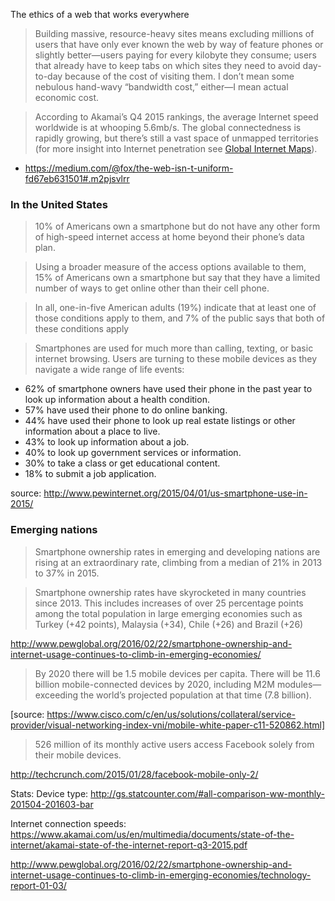 The ethics of a web that works everywhere

> Building massive, resource-heavy sites means excluding millions of users that have only ever known the web by way of feature phones or slightly better—users paying for every kilobyte they consume; users that already have to keep tabs on which sites they need to avoid day-to-day because of the cost of visiting them. I don’t mean some nebulous hand-wavy “bandwidth cost,” either—I mean actual economic cost.


> According to Akamai’s Q4 2015 rankings, the average Internet speed worldwide is at whooping 5.6mb/s. The global connectedness is rapidly growing, but there’s still a vast space of unmapped territories (for more insight into Internet penetration see [Global Internet Maps](http://www.internetsociety.org/map/global-internet-report/)).

-  https://medium.com/@fox/the-web-isn-t-uniform-fd67eb631501#.m2pjsvlrr

### In the United States

> 10% of Americans own a smartphone but do not have any other form of high-speed internet access at home beyond their phone’s data plan.

> Using a broader measure of the access options available to them, 15% of Americans own a smartphone but say that they have a limited number of ways to get online other than their cell phone.

> In all, one-in-five American adults (19%) indicate that at least one of those conditions apply to them, and 7% of the public says that both of these conditions apply

> Smartphones are used for much more than calling, texting, or basic internet browsing. Users are turning to these mobile devices as they navigate a wide range of life events:

- 62% of smartphone owners have used their phone in the past year to look up information about a health condition.
- 57% have used their phone to do online banking.
- 44% have used their phone to look up real estate listings or other information about a place to live.
- 43% to look up information about a job.
- 40% to look up government services or information.
- 30% to take a class or get educational content.
- 18% to submit a job application.

source: http://www.pewinternet.org/2015/04/01/us-smartphone-use-in-2015/

### Emerging nations

> Smartphone ownership rates in emerging and developing nations are rising at an extraordinary rate, climbing from a median of 21% in 2013 to 37% in 2015. 

> Smartphone ownership rates have skyrocketed in many countries since 2013. This includes increases of over 25 percentage points among the total population in large emerging economies such as Turkey (+42 points), Malaysia (+34), Chile (+26) and Brazil (+26)

http://www.pewglobal.org/2016/02/22/smartphone-ownership-and-internet-usage-continues-to-climb-in-emerging-economies/

> By 2020 there will be 1.5 mobile devices per capita. There will be 11.6 billion mobile-connected devices by 2020, including M2M modules—exceeding the world’s projected population at that time (7.8 billion).

[source: https://www.cisco.com/c/en/us/solutions/collateral/service-provider/visual-networking-index-vni/mobile-white-paper-c11-520862.html]

> 526 million of its monthly active users access Facebook solely from their mobile devices.

http://techcrunch.com/2015/01/28/facebook-mobile-only-2/


Stats:
Device type: http://gs.statcounter.com/#all-comparison-ww-monthly-201504-201603-bar

Internet connection speeds: https://www.akamai.com/us/en/multimedia/documents/state-of-the-internet/akamai-state-of-the-internet-report-q3-2015.pdf


http://www.pewglobal.org/2016/02/22/smartphone-ownership-and-internet-usage-continues-to-climb-in-emerging-economies/technology-report-01-03/

